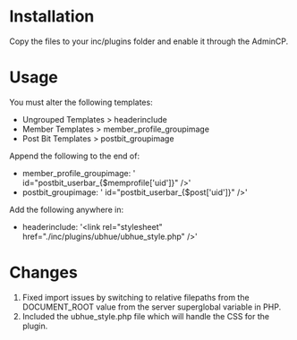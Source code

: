 # Installation

Copy the files to your inc/plugins folder and enable it through the AdminCP.

# Usage

You must alter the following templates:
* Ungrouped Templates > headerinclude
* Member Templates > member_profile_groupimage
* Post Bit Templates > postbit_groupimage
	
Append the following to the end of:
* member_profile_groupimage: ' id="postbit_userbar_{$memprofile['uid']}" />'
* postbit_groupimage: ' id="postbit_userbar_{$post['uid']}" />'
	
Add the following anywhere in:
* headerinclude: '&lt;link rel="stylesheet" href="./inc/plugins/ubhue/ubhue_style.php" />'
	
# Changes
1. Fixed import issues by switching to relative filepaths from the DOCUMENT_ROOT value from the server superglobal variable in PHP.
2. Included the ubhue_style.php file which will handle the CSS for the plugin.